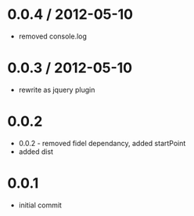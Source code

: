 
0.0.4 / 2012-05-10 
==================

  * removed console.log

0.0.3 / 2012-05-10 
==================

  * rewrite as jquery plugin

0.0.2
=====

  * 0.0.2 - removed fidel dependancy, added startPoint
  * added dist

0.0.1
=====

  * initial commit
